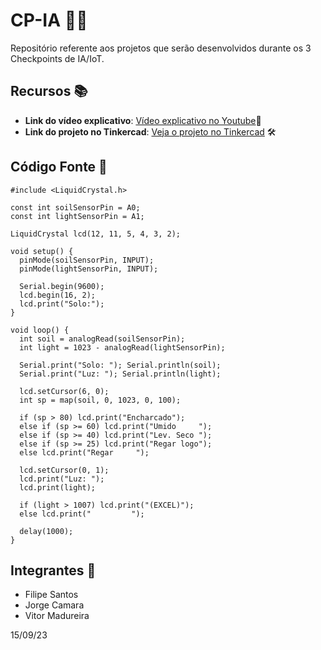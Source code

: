 # CP-IA 🤖✨

Repositório referente aos projetos que serão desenvolvidos durante os 3 Checkpoints de IA/IoT.

## Recursos 📚

- **Link do vídeo explicativo**: [Vídeo explicativo no Youtube](https://youtu.be/TeAZm4yEqEg)🎥
- **Link do projeto no Tinkercad**: [Veja o projeto no Tinkercad](https://www.tinkercad.com/things/1VzUMFYxqJB) 🛠

## Código Fonte 📜

```
#include <LiquidCrystal.h>

const int soilSensorPin = A0;
const int lightSensorPin = A1;

LiquidCrystal lcd(12, 11, 5, 4, 3, 2);

void setup() {
  pinMode(soilSensorPin, INPUT);
  pinMode(lightSensorPin, INPUT);
  
  Serial.begin(9600);
  lcd.begin(16, 2);  
  lcd.print("Solo:");  
}

void loop() {
  int soil = analogRead(soilSensorPin);
  int light = 1023 - analogRead(lightSensorPin);
  
  Serial.print("Solo: "); Serial.println(soil);
  Serial.print("Luz: "); Serial.println(light);

  lcd.setCursor(6, 0);
  int sp = map(soil, 0, 1023, 0, 100);

  if (sp > 80) lcd.print("Encharcado");
  else if (sp >= 60) lcd.print("Umido     ");
  else if (sp >= 40) lcd.print("Lev. Seco ");
  else if (sp >= 25) lcd.print("Regar logo");
  else lcd.print("Regar     ");

  lcd.setCursor(0, 1);
  lcd.print("Luz: ");
  lcd.print(light);

  if (light > 1007) lcd.print("(EXCEL)");
  else lcd.print("         ");

  delay(1000);
}
```

## Integrantes 👥
- Filipe Santos 
- Jorge Camara 
- Vitor Madureira

15/09/23
